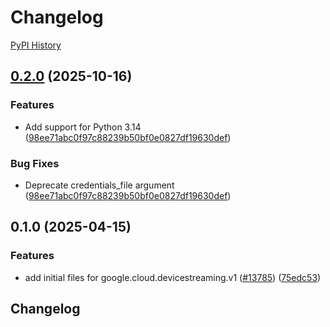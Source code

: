 # Changelog

[PyPI History][1]

[1]: https://pypi.org/project/google-cloud-devicestreaming/#history

## [0.2.0](https://github.com/googleapis/google-cloud-python/compare/google-cloud-devicestreaming-v0.1.0...google-cloud-devicestreaming-v0.2.0) (2025-10-16)


### Features

* Add support for Python 3.14  ([98ee71abc0f97c88239b50bf0e0827df19630def](https://github.com/googleapis/google-cloud-python/commit/98ee71abc0f97c88239b50bf0e0827df19630def))


### Bug Fixes

* Deprecate credentials_file argument  ([98ee71abc0f97c88239b50bf0e0827df19630def](https://github.com/googleapis/google-cloud-python/commit/98ee71abc0f97c88239b50bf0e0827df19630def))

## 0.1.0 (2025-04-15)


### Features

* add initial files for google.cloud.devicestreaming.v1 ([#13785](https://github.com/googleapis/google-cloud-python/issues/13785)) ([75edc53](https://github.com/googleapis/google-cloud-python/commit/75edc5326ebff2221837b2f18d36e62464a7c262))

## Changelog

